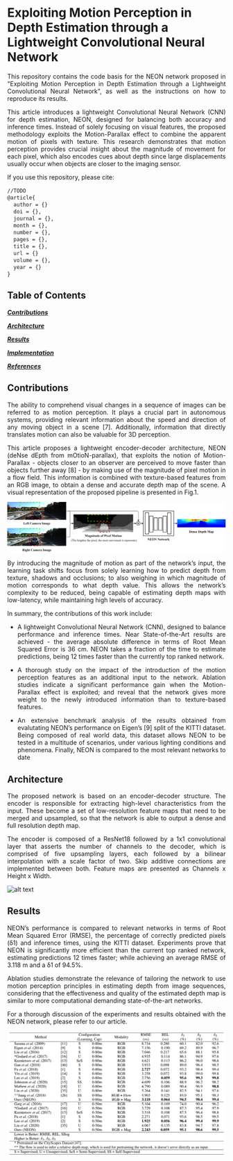 # Exploiting Motion Perception in Depth Estimation through a Lightweight Convolutional Neural Network
<p align="justify">
This repository contains the code basis for the NEON network proposed in "Exploiting Motion Perception in Depth Estimation through a Lightweight Convolutional Neural Network", as well as the instructions on how to reproduce its results.
  
<p align="justify">
This article introduces a lightweight Convolutional Neural Network (CNN) for depth estimation, NEON, designed for balancing both accuracy and inference times.
Instead of solely focusing on visual features, the proposed methodology exploits the Motion-Parallax effect to combine the apparent motion of pixels with texture. 
This research demonstrates that motion perception provides crucial insight about the magnitude of movement for each pixel, which also encodes cues about depth since large displacements usually occur when objects are closer to the imaging sensor. 
</p>

If you use this repository, please cite:
```
//TODO
@article{
  author = {}
  doi = {},
  journal = {},
  month = {},
  number = {},
  pages = {},
  title = {},
  url = {}
  volume = {},
  year = {}
}
```
## Table of Contents

[***Contributions***](https://github.com/pedronunoleite/NEON#Contributions)

[***Architecture***](https://github.com/pedronunoleite/NEON#Architecture)

[***Results***](https://github.com/pedronunoleite/NEON#Results)

[***Implementation***](https://github.com/pedronunoleite/NEON#Implementation)

[***References***](https://github.com/pedronunoleite/NEON#References)


## Contributions

<p align="justify">
The ability to comprehend visual changes in a sequence of images can be referred to as motion perception. It plays a crucial part in autonomous systems, providing relevant
information about the speed and direction of any moving object in a scene [7]. Additionally, information that directly translates motion can also be valuable for 3D perception.
</p>

<p align="justify">
This article proposes a lightweight encoder-decoder architecture, NEON (deNse dEpth from mOtioN-parallax), that exploits the notion of Motion-Parallax - objects closer to an observer are perceived to move faster than objects further away [8] - by making use of the magnitude of pixel motion in a flow field. This information is combined with texture-based features from an RGB image, to obtain a dense and accurate depth map of the scene. A visual representation of the proposed pipeline is presented in Fig.1.
</p>

![alt text](https://github.com/pedronunoleite/NEON/blob/main/media/visual_abstract.png)

<p align="justify">
By introducing the magnitude of motion as part of the network’s input, the learning task shifts focus from solely learning how to predict depth from texture, shadows and
occlusions; to also weighing in which magnitude of motion corresponds to what depth value. This allows the network’s complexity to be reduced, being capable of estimating depth
maps with low-latency, while maintaining high levels of accuracy.
</p>

In summary, the contributions of this work include:
<ul>
  <li><p align="justify"> 
A lightweight Convolutional Neural Network (CNN), designed to balance performance and inference times. Near State-of-the-Art results are achieved - the average absolute difference in terms of Root Mean Squared Error is 36 cm. NEON takes a fraction of the time to estimate predictions, being 12 times faster than the currently top ranked network. </p></li>
  <li><p align="justify"> 
     A thorough study on the impact of the introduction of the motion perception features as an additional input to the network. Ablation studies indicate a significant performance gain when the Motion-Parallax effect is exploited; and reveal that the network gives more weight to the newly introduced information than to texture-based features.
    </p></li>
  <li><p align="justify"> 
    An extensive benchmark analysis of the results obtained from evalutating NEON’s performance on Eigen’s [9] split of the KITTI dataset. Being composed of real world data, this dataset allows NEON to be tested in a multitude of scenarios, under various lighting conditions and phenomena. Finally, NEON is compared to the most relevant networks to date
   </p></li></ul>

## Architecture
<p align="justify"> 
The proposed network is based on an encoder-decoder structure. The encoder is responsible for extracting high-level characteristics from the input. These become a set of low-resolution feature maps that need to be merged and upsampled, so that the network is able to output a dense and full resolution depth map.  
</p>

<p align="justify">  
The encoder is composed of a ResNet18 followed by a 1x1 convolutional layer that asserts the number of channels to the decoder, which is comprised of five upsampling layers, each followed by a bilinear interpolation with a scale factor of two. Skip additive connections are implemented between both. Feature maps are presented as Channels x Height x Width.

![alt text](https://github.com/pedronunoleite/NEON/blob/main/media/neon_arch.png)


## Results

<p align="justify"> 
NEON’s performance is compared to relevant networks in terms of Root Mean Squared Error (RMSE), the percentage of correctly predicted pixels (δ1) and inference times, using the KITTI dataset. Experiments prove that NEON is significantly more efficient than the current top ranked network, estimating predictions 12 times faster; while achieving an average RMSE of 3.118 m and a δ1 of 94.5%. 
</p>
<p align="justify"> 
Ablation studies demonstrate the relevance of tailoring the network to use motion perception principles in estimating depth from image sequences, considering that the effectiveness and quality of the estimated depth map is similar to more computational demanding state-of-the-art networks.
</p>

<p align="justify"> 
For a thorough discussion of the experiments and results obtained with the NEON network, please refer to our article.
</p>

![alt text](https://github.com/pedronunoleite/NEON/blob/main/media/sota_comp.PNG)





